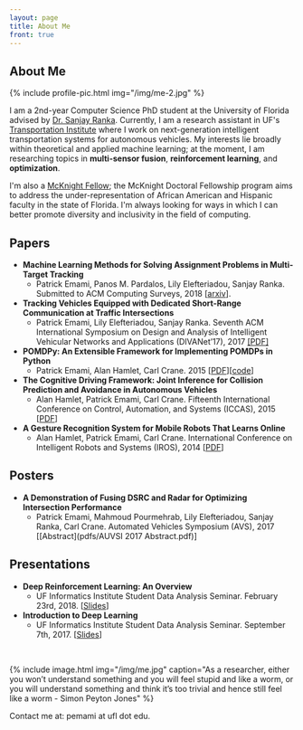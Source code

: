 ```yaml
---
layout: page
title: About Me
front: true
---
```


## About Me

{%
    include profile-pic.html
    img="/img/me-2.jpg"
%}

I am a 2nd-year Computer Science PhD student at the University of Florida advised by [Dr. Sanjay Ranka](https://sites.google.com/site/sanjayranka/). Currently, I am a research assistant in UF's [Transportation Institute](http://www.transportation.institute.ufl.edu/) where I work on next-generation intelligent transportation systems for autonomous vehicles. My interests lie broadly within theoretical and applied machine learning; at the moment, I am researching topics in **multi-sensor fusion**, **reinforcement learning**, and **optimization**.

I'm also a [McKnight Fellow](http://fefonline.org/mdf.html); the McKnight Doctoral Fellowship program aims to address the under-representation of African American and Hispanic faculty in the state of Florida. I'm always looking for ways in which I can better promote diversity and inclusivity in the field of computing. 

## Papers

* **Machine Learning Methods for Solving Assignment Problems in Multi-Target Tracking**
    * Patrick Emami, Panos M. Pardalos, Lily Elefteriadou, Sanjay Ranka. Submitted to ACM Computing Surveys, 2018 [[arxiv](https://arxiv.org/abs/1802.06897v1)].
* **Tracking Vehicles Equipped with Dedicated Short-Range Communication at Traffic Intersections**
	* Patrick Emami, Lily Elefteriadou, Sanjay Ranka. Seventh ACM International Symposium on Design and Analysis of Intelligent Vehicular Networks and Applications (DIVANet’17), 2017 [[PDF]](pdfs/tracking-vehicles-equipped-with-dsrc.pdf)
* **POMDPy: An Extensible Framework for Implementing POMDPs in Python**
    * Patrick Emami, Alan Hamlet, Carl Crane. 2015 [[PDF](pdfs/pomdpy-extensible-framework.pdf)][[code](https://github.com/pemami4911/POMDPy)]
* **The Cognitive Driving Framework: Joint Inference for Collision Prediction and Avoidance in Autonomous Vehicles**
    * Alan Hamlet, Patrick Emami, Carl Crane. Fifteenth International Conference on Control, Automation, and Systems (ICCAS), 2015 [[PDF](pdfs/ICCAS2015.pdf)]
* **A Gesture Recognition System for Mobile Robots That Learns Online**
    * Alan Hamlet, Patrick Emami, Carl Crane. International Conference on Intelligent Robots and Systems (IROS), 2014 [[PDF](pdfs/IROS_2014.pdf)]

## Posters

* **A Demonstration of Fusing DSRC and Radar for Optimizing Intersection Performance**
    * Patrick Emami, Mahmoud Pourmehrab, Lily Elefteriadou, Sanjay Ranka, Carl Crane. Automated Vehicles Symposium (AVS), 2017 [[Abstract](pdfs/AUVSI 2017 Abstract.pdf)]

## Presentations

* **Deep Reinforcement Learning: An Overview**
    * UF Informatics Institute Student Data Analysis Seminar. February 23rd, 2018. [[Slides](pdfs/deep-rl.pdf)]
* **Introduction to Deep Learning**
    * UF Informatics Institute Student Data Analysis Seminar. September 7th, 2017. [[Slides](pdfs/deep-learning.pdf)]
<br>

{%
    include image.html
    img="/img/me.jpg"
    caption="As a researcher, either you won’t understand something and you will feel stupid and like a worm, or you will understand something and think it’s too trivial and hence still feel like a worm - Simon Peyton Jones"
%}

Contact me at: pemami at ufl dot edu.
